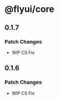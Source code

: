 # @flyui/core

## 0.1.7

### Patch Changes

- WIP CS Fix

## 0.1.6

### Patch Changes

- WIP CS Fix
